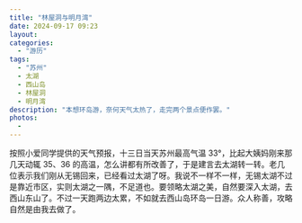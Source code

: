 ```yaml
---
title: "林屋洞与明月湾"
date: 2024-09-17 09:23
layout: 
categories: 
  - "游历"
tags: 
  - "苏州"
  - 太湖
  - 西山岛
  - 林屋洞
  - 明月湾
description: "本想环岛游，奈何天气太热了，走完两个景点便作罢。"
photos:
  - 
---
```

按照小爱同学提供的天气预报，十三日当天苏州最高气温 33°，比起大姨妈刚来那几天动辄 35、36 的高温，怎么讲都有所改善了，于是建言去太湖转一转。老几位表示我们刚从无锡回来，已经看过太湖了呀。我说不一样不一样，无锡太湖不过是靠近市区，实则太湖之一隅，不足道也。要领略太湖之美，自然要深入太湖，去西山东山了。不过一天跑两边太累，不如就去西山岛环岛一日游。众人称善，攻略自然是由我去做了。

